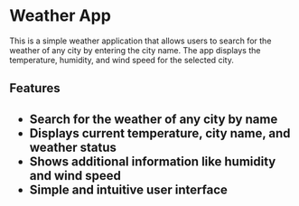 <h1>Weather App</h1>
This is a simple weather application that allows users to search for the weather of any city by entering the city name. The app displays the temperature, humidity, and wind speed for the selected city.

<h2>Features<h2>
<ul>
<li>Search for the weather of any city by name</li>
<li>Displays current temperature, city name, and weather status</li>
<li>Shows additional information like humidity and wind speed</li>
<li>Simple and intuitive user interface</li>
</ul>
